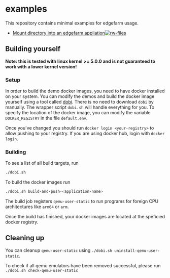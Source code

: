# examples

This repository contains minimal examples for edgefarm usage.

- [Mount directory into an edgefarm appliation](mount/README.md)[![rw-files](https://github.com/edgefarm/examples/actions/workflows/rw-files.yaml/badge.svg)](https://github.com/edgefarm/examples/actions/workflows/rw-files.yaml)

## Building yourself

**Note: this is tested with linux kernel >= 5.0.0 and is not guaranteed to work with a lower kernel version!**

### Setup

In order to build the demo docker images, you need to have docker installed on your system.
You can modify the demos and build the docker image yourself using a tool called [dobi](https://github.com/dnephin/dobi).
There is no need to download `dobi` by manually. The wrapper script `dobi.sh` will handle everything for you.
To specify the location of the docker image, you can modify the variable `DOCKER_REGISTRY` in the file `default.env`.

Once you've changed you should run `docker login <your-registry>` to allow pushing to your registry.
If you are using docker hub, login with `docker login`.

### Building

To see a list of all build targets, run
```bash
./dobi.sh
```

To build the docker images run
```bash
./dobi.sh build-and-push-<application-name>
```

The build job registers `qemu-user-static` to run programs for foreign CPU architectures like `arm64` or `arm`.

Once the build has finished, your docker images are located at the speficied docker registry.

## Cleaning up

You can cleanup `qemu-user-static` using `./dobi.sh uninstall-qemu-user-static`.

To check if all qemu emulators have been removed successful, please run `./dobi.sh check-qemu-user-static`
